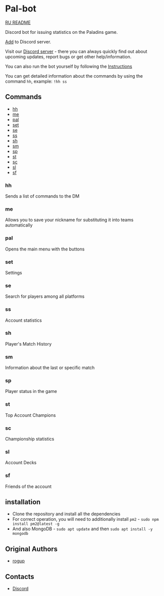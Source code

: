 # Pal-bot

[RU README](README_RU)

Discord bot for issuing statistics on the Paladins game.

[Add](https://discordapp.com/oauth2/authorize?client_id=626327927050600448&permissions=2147534912&scope=bot%20applications.commands) to Discord server.

Visit our [Discord server](https://discord.gg/C2phgzTxH9) - there you can always quickly find out about upcoming updates, report bugs or get other help/information.

You can also run the bot yourself by following the [Instructions](#installation)

You can get detailed information about the commands by using the command `hh`, example: `!hh ss`

## Commands

* [hh](#hh)
* [me](#me)
* [pal](#pal)
* [set](#set)
* [se](#se)
* [ss](#ss)
* [sh](#sh)
* [sm](#sm)
* [sp](#sp)
* [st](#st)
* [sc](#sc)
* [sl](#sl)
* [sf](#sc)

### hh

Sends a list of commands to the DM

### me

Allows you to save your nickname for substituting it into teams automatically

### pal

Opens the main menu with the buttons

### set

Settings

### se

Search for players among all platforms

### ss

Account statistics

### sh

Player's Match History

### sm

Information about the last or specific match

### sp

Player status in the game

### st

Top Account Champions

### sc

Championship statistics

### sl

Account Decks

### sf

Friends of the account

## installation

* Clone the repository and install all the dependencies
* For correct operation, you will need to additionally install `pm2` - `sudo npm install pm2@latest -g`
* And also MongoDB - `sudo apt update` and then `sudo apt install -y mongodb`

## Original Authors

* [rogup](https://github.com/rogap)

## Contacts

* [Discord](https://discord.gg/C2phgzTxH9)